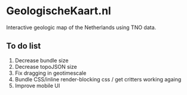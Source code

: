 # GeologischeKaart.nl
Interactive geologic map of the Netherlands using TNO data.

## To do list

1. Decrease bundle size
2. Decrease topoJSON size
2. Fix dragging in geotimescale
7. Bundle CSS/inline render-blocking css / get critters working againg
3. Improve mobile UI